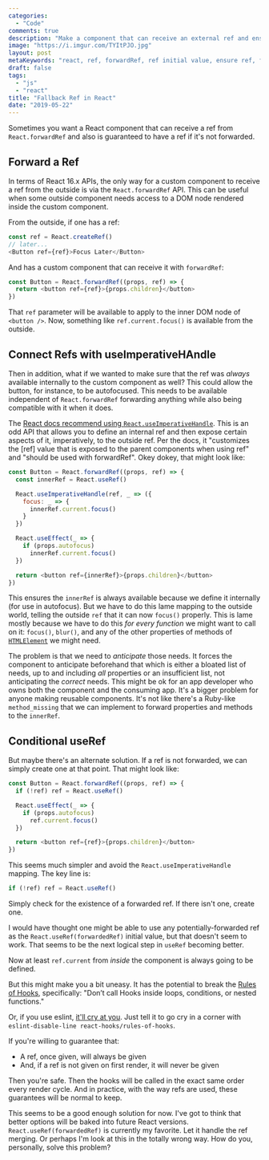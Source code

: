 ```yaml
---
categories:
  - "Code"
comments: true
description: "Make a component that can receive an external ref and ensure an internal ref."
image: "https://i.imgur.com/TYItPJO.jpg"
layout: post
metaKeywords: "react, ref, forwardRef, ref initial value, ensure ref, fallback ref"
draft: false
tags:
  - "js"
  - "react"
title: "Fallback Ref in React"
date: "2019-05-22"
---
```


Sometimes you want a React component that can receive a ref from `React.forwardRef` and also is guaranteed to have a ref if it's not forwarded.

<!--more-->

## Forward a Ref

In terms of React 16.x APIs, the only way for a custom component to receive a ref from the outside is via the `React.forwardRef` API.  This can be useful when some outside component needs access to a DOM node rendered inside the custom component.

From the outside, if one has a ref:

```js
const ref = React.createRef()
// later...
<Button ref={ref}>Focus Later</Button>
```

And has a custom component that can receive it with `forwardRef`:

```js
const Button = React.forwardRef((props, ref) => {
  return <button ref={ref}>{props.children}</button>
})
```

That `ref` parameter will be available to apply to the inner DOM node of `<button />`.  Now, something like `ref.current.focus()` is available from the outside.

## Connect Refs with useImperativeHAndle

Then in addition, what if we wanted to make sure that the ref was *always* available internally to the custom component as well?  This could allow the button, for instance, to be autofocused.  This needs to be available independent of `React.forwardRef` forwarding anything while also being compatible with it when it does.  

The [React docs recommend using `React.useImperativeHandle`](https://reactjs.org/docs/hooks-reference.html#useimperativehandle).  This is an odd API that allows you to define an internal ref and then expose certain aspects of it, imperatively, to the outside ref.  Per the docs, it "customizes the [ref] value that is exposed to the parent components when using ref" and "should be used with forwardRef".  Okey dokey, that might look like:

```js
const Button = React.forwardRef((props, ref) => {
  const innerRef = React.useRef()

  React.useImperativeHandle(ref, _ => ({
    focus: _ => {
      innerRef.current.focus()
    }
  })

  React.useEffect(_ => {
    if (props.autofocus)
      innerRef.current.focus()
  })

  return <button ref={innerRef}>{props.children}</button>
})
```

This ensures the `innerRef` is always available because we define it internally (for use in autofocus).  But we have to do this lame mapping to the outside world, telling the outside `ref` that it can now `focus()` properly.  This is lame mostly because we have to do this *for every function* we might want to call on it: `focus()`, `blur()`, and any of the other properties of methods of [`HTMLElement`](https://developer.mozilla.org/en-US/docs/Web/API/HTMLElement) we might need.

The problem is that we need to *anticipate* those needs.  It forces the component to anticipate beforehand that which is either a bloated list of needs, up to and including *all* properties or an insufficient list, not anticipating the *correct* needs.  This might be ok for an app developer who owns both the component and the consuming app.  It's a bigger problem for anyone making reusable components. It's not like there's a Ruby-like `method_missing` that we can implement to forward properties and methods to the `innerRef`.

## Conditional useRef

But maybe there's an alternate solution.  If a ref is not forwarded, we can simply create one at that point.  That might look like:

```js
const Button = React.forwardRef((props, ref) => {
  if (!ref) ref = React.useRef()

  React.useEffect(_ => {
    if (props.autofocus)
      ref.current.focus()
  })

  return <button ref={ref}>{props.children}</button>
})
```

This seems much simpler and avoid the `React.useImperativeHandle` mapping. The key line is:

```js
if (!ref) ref = React.useRef()
```

Simply check for the existence of a forwarded ref.  If there isn't one, create one.

I would have thought one might be able to use any potentially-forwarded ref as the `React.useRef(forwardedRef)` initial value, but that doesn't seem to work.  That seems to be the next logical step in `useRef` becoming better.

Now at least `ref.current` from *inside* the component is always going to be defined.

But this might make you a bit uneasy.  It has the potential to break the [Rules of Hooks](https://reactjs.org/docs/hooks-rules.html), specifically: "Don’t call Hooks inside loops, conditions, or nested functions."

Or, if you use eslint, [it'll cry at you](https://www.npmjs.com/package/eslint-plugin-react-hooks).  Just tell it to go cry in a corner with `eslint-disable-line react-hooks/rules-of-hooks`.

If you're willing to guarantee that:

- A ref, once given, will always be given
- And, if a ref is not given on first render, it will never be given

Then you're safe.  Then the hooks will be called in the exact same order every render cycle.  And in practice, with the way refs are used, these guarantees will be normal to keep.  

This seems to be a good enough solution for now.  I've got to think that better options will be baked into future React versions.  `React.useRef(forwardedRef)` is currently my favorite.  Let it handle the ref merging.  Or perhaps I'm look at this in the totally wrong way.  How do you, personally, solve this problem?
